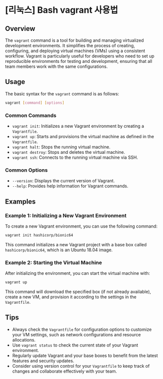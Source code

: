 # [리눅스] Bash vagrant 사용법

## Overview
The `vagrant` command is a tool for building and managing virtualized development environments. It simplifies the process of creating, configuring, and deploying virtual machines (VMs) using a consistent workflow. Vagrant is particularly useful for developers who need to set up reproducible environments for testing and development, ensuring that all team members work with the same configurations.

## Usage
The basic syntax for the `vagrant` command is as follows:

```bash
vagrant [command] [options]
```

### Common Commands
- `vagrant init`: Initializes a new Vagrant environment by creating a `Vagrantfile`.
- `vagrant up`: Starts and provisions the virtual machine as defined in the `Vagrantfile`.
- `vagrant halt`: Stops the running virtual machine.
- `vagrant destroy`: Stops and deletes the virtual machine.
- `vagrant ssh`: Connects to the running virtual machine via SSH.

### Common Options
- `--version`: Displays the current version of Vagrant.
- `--help`: Provides help information for Vagrant commands.

## Examples
### Example 1: Initializing a New Vagrant Environment
To create a new Vagrant environment, you can use the following command:

```bash
vagrant init hashicorp/bionic64
```
This command initializes a new Vagrant project with a base box called `hashicorp/bionic64`, which is an Ubuntu 18.04 image.

### Example 2: Starting the Virtual Machine
After initializing the environment, you can start the virtual machine with:

```bash
vagrant up
```
This command will download the specified box (if not already available), create a new VM, and provision it according to the settings in the `Vagrantfile`.

## Tips
- Always check the `Vagrantfile` for configuration options to customize your VM settings, such as network configurations and resource allocations.
- Use `vagrant status` to check the current state of your Vagrant environment.
- Regularly update Vagrant and your base boxes to benefit from the latest features and security updates.
- Consider using version control for your `Vagrantfile` to keep track of changes and collaborate effectively with your team.